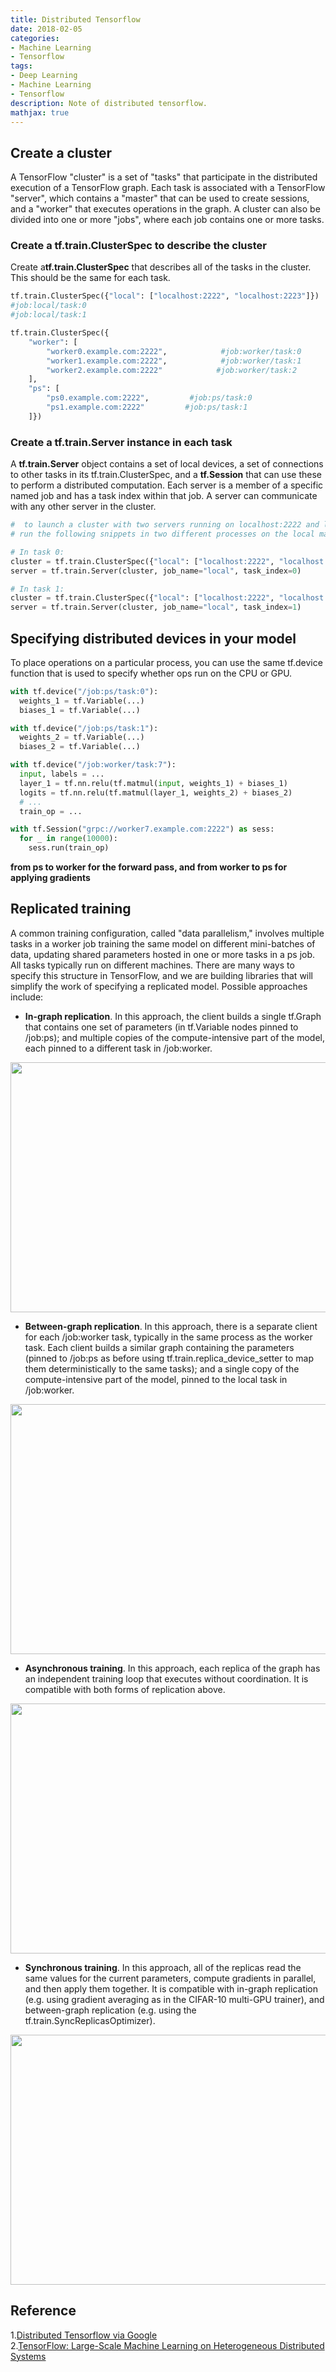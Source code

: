 ```yaml
---
title: Distributed Tensorflow
date: 2018-02-05
categories:
- Machine Learning
- Tensorflow
tags: 
- Deep Learning
- Machine Learning 
- Tensorflow
description: Note of distributed tensorflow.
mathjax: true
---
```


## Create a cluster  
A TensorFlow "cluster" is a set of "tasks" that participate in the distributed execution of a TensorFlow graph. Each task is associated with a TensorFlow "server", which contains a "master" that can be used to create sessions, and a "worker" that executes operations in the graph. A cluster can also be divided into one or more "jobs", where each job contains one or more tasks.  

### Create a tf.train.ClusterSpec to describe the cluster  
Create a**tf.train.ClusterSpec** that describes all of the tasks in the cluster. This should be the same for each task.

```python
tf.train.ClusterSpec({"local": ["localhost:2222", "localhost:2223"]})
#job:local/task:0
#job:local/task:1

tf.train.ClusterSpec({
    "worker": [
        "worker0.example.com:2222",            #job:worker/task:0
        "worker1.example.com:2222",            #job:worker/task:1
        "worker2.example.com:2222"            #job:worker/task:2
    ],
    "ps": [
        "ps0.example.com:2222",         #job:ps/task:0
        "ps1.example.com:2222"         #job:ps/task:1
    ]})
```  

### Create a tf.train.Server instance in each task  
A **tf.train.Server** object contains a set of local devices, a set of connections to other tasks in its tf.train.ClusterSpec, and a **tf.Session** that can use these to perform a distributed computation. Each server is a member of a specific named job and has a task index within that job. A server can communicate with any other server in the cluster.  

```python
#  to launch a cluster with two servers running on localhost:2222 and localhost:2223
# run the following snippets in two different processes on the local machine

# In task 0:
cluster = tf.train.ClusterSpec({"local": ["localhost:2222", "localhost:2223"]})
server = tf.train.Server(cluster, job_name="local", task_index=0)

# In task 1:
cluster = tf.train.ClusterSpec({"local": ["localhost:2222", "localhost:2223"]})
server = tf.train.Server(cluster, job_name="local", task_index=1)
```  

## Specifying distributed devices in your model  
To place operations on a particular process, you can use the same tf.device function that is used to specify whether ops run on the CPU or GPU.  

```python
with tf.device("/job:ps/task:0"):
  weights_1 = tf.Variable(...)
  biases_1 = tf.Variable(...)

with tf.device("/job:ps/task:1"):
  weights_2 = tf.Variable(...)
  biases_2 = tf.Variable(...)

with tf.device("/job:worker/task:7"):
  input, labels = ...
  layer_1 = tf.nn.relu(tf.matmul(input, weights_1) + biases_1)
  logits = tf.nn.relu(tf.matmul(layer_1, weights_2) + biases_2)
  # ...
  train_op = ...

with tf.Session("grpc://worker7.example.com:2222") as sess:
  for _ in range(10000):
    sess.run(train_op)
```  
**from ps to worker for the forward pass, and from worker to ps for applying gradients**    

## Replicated training  
A common training configuration, called "data parallelism," involves multiple tasks in a worker job training the same model on different mini-batches of data, updating shared parameters hosted in one or more tasks in a ps job. All tasks typically run on different machines. There are many ways to specify this structure in TensorFlow, and we are building libraries that will simplify the work of specifying a replicated model. Possible approaches include:  

- **In-graph replication**. In this approach, the client builds a single tf.Graph that contains one set of parameters (in tf.Variable nodes pinned to /job:ps); and multiple copies of the compute-intensive part of the model, each pinned to a different task in /job:worker.  
<div  align="center">
<img src="http://p3ny2xk3h.bkt.clouddn.com/dt_1.png" style="width:600px;height:400px;">
</div>  

- **Between-graph replication**. In this approach, there is a separate client for each /job:worker task, typically in the same process as the worker task. Each client builds a similar graph containing the parameters (pinned to /job:ps as before using tf.train.replica_device_setter to map them deterministically to the same tasks); and a single copy of the compute-intensive part of the model, pinned to the local task in /job:worker.  
<div  align="center">
<img src="http://p3ny2xk3h.bkt.clouddn.com/dt_2.png" style="width:600px;height:400px;">
</div>  

- **Asynchronous training**. In this approach, each replica of the graph has an independent training loop that executes without coordination. It is compatible with both forms of replication above.  
<div  align="center">
<img src="http://p3ny2xk3h.bkt.clouddn.com/dt_3.png" style="width:600px;height:400px;">
</div>

- **Synchronous training**. In this approach, all of the replicas read the same values for the current parameters, compute gradients in parallel, and then apply them together. It is compatible with in-graph replication (e.g. using gradient averaging as in the CIFAR-10 multi-GPU trainer), and between-graph replication (e.g. using the tf.train.SyncReplicasOptimizer).  
<div  align="center">
<img src="http://p3ny2xk3h.bkt.clouddn.com/dt_4.png" style="width:600px;height:400px;">
</div>  

## Reference
1.[Distributed Tensorflow via Google](https://www.tensorflow.org/deploy/distributed)  
2.[TensorFlow: Large-Scale Machine Learning on Heterogeneous Distributed Systems](https://arxiv.org/pdf/1603.04467.pdf)
